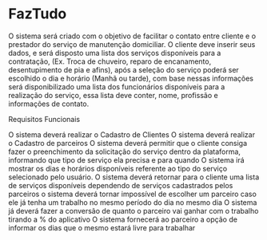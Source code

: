 # FazTudo

O sistema será criado com o objetivo de facilitar o contato entre cliente e o prestador do serviço de manutenção domiciliar. 
O cliente deve inserir seus dados, e será disposto uma lista dos serviços disponíveis para a contratação, 
(Ex. Troca de chuveiro, reparo de encanamento, desentupimento de pia e afins), após a seleção do serviço poderá ser escolhido o dia e horário (Manhã ou tarde), 
com base nessas informações será disponibilizado uma lista dos funcionários disponíveis para a realização do serviço, 
essa lista deve conter, nome, profissão e informações de contato.

Requisitos Funcionais


O sistema deverá realizar o Cadastro de Clientes
O sistema deverá realizar o Cadastro de  parceiros
O sistema deverá permitir que o cliente consiga fazer o preenchimento da solicitação do serviço dentro da plataforma, informando que tipo de serviço ela precisa e para quando
O sistema irá mostrar os dias e horários disponíveis referente ao tipo do serviço selecionado pelo usuário. 
O sistema deverá retornar para o cliente uma lista de serviços disponíveis dependendo  de serviços cadastrados pelos parceiros
o sistema deverá tornar impossível de escolher um parceiro caso ele já tenha um trabalho no mesmo período do dia no mesmo dia 
O sistema já deverá fazer a conversão de quanto o parceiro vai ganhar com o trabalho tirando a % do aplicativo
O sistema fornecerá ao parceiro a opção de informar os dias que o mesmo estará livre para trabalhar

